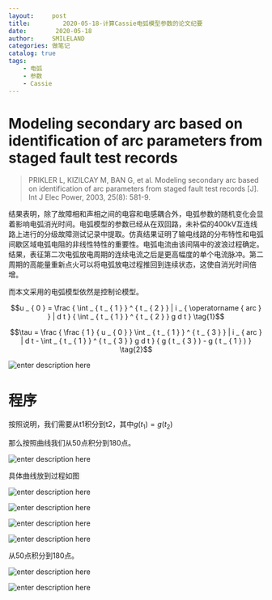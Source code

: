 ```yaml
---
layout:     post
title:         2020-05-18-计算Cassie电弧模型参数的论文纪要
date:        2020-05-18
author:     SMILELAND
categories: 做笔记
catalog: true
tags:
    - 电弧
    - 参数
    - Cassie
---
```


# Modeling secondary arc based on identification of arc parameters from staged fault test records

> PRIKLER L, KIZILCAY M, BAN G, et al. Modeling secondary arc based on identification of arc parameters from staged fault test records [J]. Int J Elec Power, 2003, 25(8): 581-9.

结果表明，除了故障相和声相之间的电容和电感耦合外，电弧参数的随机变化会显着影响电弧消光时间。电弧模型的参数已经从在双回路，未补偿的400kV互连线路上进行的分级故障测试记录中提取。仿真结果证明了输电线路的分布特性和电弧间歇区域电弧电阻的非线性特性的重要性。电弧电流由该间隔中的波浪过程确定。结果，表征第二次电弧放电周期的连续电流之后是更高幅度的单个电流脉冲。第二周期的高能量重新点火可以将电弧放电过程推回到连续状态，这使自消光时间倍增。

而本文采用的电弧模型依然是控制论模型。

<!-- more -->

$$u _ { 0 } = \frac { \int _ { t _ { 1 } } ^ { t _ { 2 } } | i _ { \operatorname { arc } } | d t } { \int _ { t _ { 1 } } ^ { t _ { 2 } } g d t } \tag{1}$$

$$\tau = \frac { \frac { 1 } { u _ { 0 } } \int _ { t _ { 1 } } ^ { t _ { 3 } } | i _ { arc } | d t - \int _ { t _ { 1 } } ^ { t _ { 3 } } g d t } { g ( t _ { 3 } ) - g ( t _ { 1 } ) } \tag{2}$$

![enter description here](https://i.loli.net/2020/05/18/zQG3BsjTEb2HkLw.png)

# 程序

按照说明，我们需要从t1积分到t2，其中$g ( t _ { 1 } ) = g ( t _ { 2 } )$

那么按照曲线我们从50点积分到180点。

![enter description here](https://i.loli.net/2020/05/18/ZnsTba7HNEFwQW5.png)

具体曲线放到过程如图

![enter description here](https://i.loli.net/2020/05/18/KnEM6fTeSiwcszu.png)

![enter description here](https://i.loli.net/2020/05/18/7WHCuqkaTG1Ns5x.png)

![enter description here](https://i.loli.net/2020/05/18/QIeqAShrs2ZOucm.png)

![enter description here](https://i.loli.net/2020/05/18/QVkqEuOlzYcGbDI.png)

从50点积分到180点。

![enter description here](https://i.loli.net/2020/05/18/rUqwfsOPYNjVBkX.png)

![enter description here](https://i.loli.net/2020/05/18/azZDABnqy6vR9Gi.png)